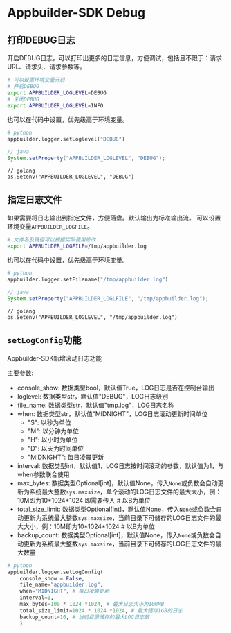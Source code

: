 # Appbuilder-SDK Debug

## 打印DEBUG日志

开启DEBUG日志，可以打印出更多的日志信息，方便调试，包括且不限于：请求URL、请求头、请求参数等。

```bash
# 可以设置环境变量开启
# 开启DEBUG
export APPBUILDER_LOGLEVEL=DEBUG
# 关闭DEBUG
export APPBUILDER_LOGLEVEL=INFO
```

也可以在代码中设置，优先级高于环境变量。
```python
# python
appbuilder.logger.setLoglevel("DEBUG")
```
```java
// java
System.setProperty("APPBUILDER_LOGLEVEL", "DEBUG");
```
```golang
// golang
os.Setenv("APPBUILDER_LOGLEVEL", "DEBUG")
```

## 指定日志文件

如果需要将日志输出到指定文件，方便落盘。默认输出为标准输出流。
可以设置环境变量`APPBUILDER_LOGFILE`。

```bash
# 文件名及路径可以根据实际使用修改
export APPBUILDER_LOGFILE=/tmp/appbuilder.log
```

也可以在代码中设置，优先级高于环境变量。

```python
# python
appbuilder.logger.setFilename("/tmp/appbuilder.log")
```

```java
// java
System.setProperty("APPBUILDER_LOGLFILE", "/tmp/appbuilder.log");
```

```golang
// golang
os.Setenv("APPBUILDER_LOGLEVEL", "/tmp/appbuilder.log")
```

## `setLogConfig`功能

Appbuilder-SDK新增滚动日志功能

主要参数:
- console_show: 数据类型bool，默认值True，LOG日志是否在控制台输出
- loglevel: 数据类型str，默认值"DEBUG"，LOG日志级别
- file_name: 数据类型str，默认值"tmp.log"，LOG日志名称
- when: 数据类型str，默认值"MIDNIGHT"，LOG日志滚动更新时间单位
    - "S": 以秒为单位
    - "M": 以分钟为单位
    - "H": 以小时为单位
    - "D": 以天为时间单位
    - "MIDNIGHT": 每日凌晨更新
- interval: 数据类型int，默认值1，LOG日志按时间滚动的参数，默认值为1，与when参数联合使用
- max_bytes: 数据类型Optional[int]，默认值None，传入`None`或负数会自动更新为系统最大整数`sys.maxsize`，单个滚动的LOG日志文件的最大大小，例：10M即为10\*1024\*1024 即需要传入 # 以B为单位
- total_size_limit: 数据类型Optional[int]，默认值None，传入`None`或负数会自动更新为系统最大整数`sys.maxsize`，当前目录下可储存的LOG日志文件的最大大小，例：10M即为10\*1024\*1024 # 以B为单位
- backup_count: 数据类型Optional[int]，默认值None，传入`None`或负数会自动更新为系统最大整数`sys.maxsize`，当前目录下可储存的LOG日志文件的最大数量

```python
# python
appbuilder.logger.setLogConfig(
    console_show = False,
    file_name="appbuilder.log", 
    when="MIDNIGHT", # 每日凌晨更新 
    interval=1,
    max_bytes=100 * 1024 *1024, # 最大日志大小为100MB
    total_size_limit=1024 * 1024 *1024, # 最大储存1GB的日志
    backup_count=10, # 当前目录储存的最大LOG日志数 
    )
```